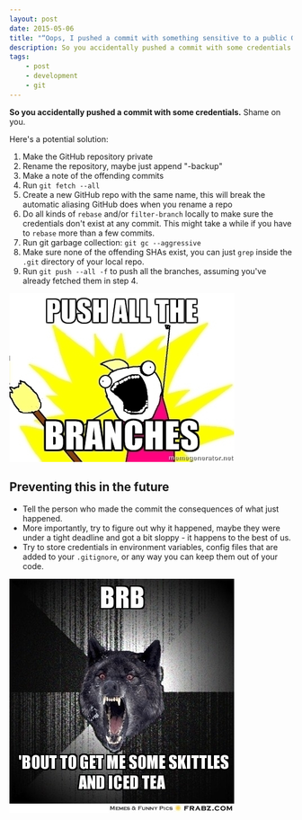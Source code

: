 ```yaml
---
layout: post
date: 2015-05-06
title: "“Oops, I pushed a commit with something sensitive to a public GitHub project!”"
description: So you accidentally pushed a commit with some credentials. Shame on you. Here's a potential solution...
tags:
    - post
    - development
    - git
---
```


**So you accidentally pushed a commit with some credentials.** Shame on you.

Here's a potential solution:

1. Make the GitHub repository private
2. Rename the repository, maybe just append "-backup"
3. Make a note of the offending commits
4. Run `git fetch --all`
5. Create a new GitHub repo with the same name, this will break the automatic aliasing GitHub does when you rename a repo
6. Do all kinds of `rebase` and/or `filter-branch` locally to make sure the credentials don't exist at any commit. This might take a while if you have to `rebase` more than a few commits.
7. Run git garbage collection: `git gc --aggressive`
8. Make sure none of the offending SHAs exist, you can just `grep` inside the `.git` directory of your local repo.
9. Run `git push --all -f` to push all the branches, assuming you've already fetched them in step 4.

![Push all the branches](./push-all-the-branches.jpg)

## Preventing this in the future

* Tell the person who made the commit the consequences of what just happened.
* More importantly, try to figure out why it happened, maybe they were under a tight deadline and got a bit sloppy - it happens to the best of us.
* Try to store credentials in environment variables, config files that are added to your `.gitignore`, or any way you can keep them out of your code.

![Insanity Wolf](./insanity-wolf.jpg)

